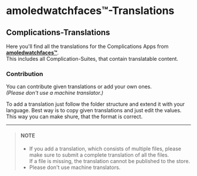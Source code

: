 # amoledwatchfaces™-Translations
## Complications-Translations
Here you'll find all the translations for the Complications Apps from **[amoledwatchfaces™](https://play.google.com/store/apps/dev?id=5591589606735981545 "Playstore Page")**.\
This includes all Complication-Suites, that contain translatable content.

### Contribution
You can contribute given translations or add your own ones.\
*(Please don't use a machine translator.)*

To add a translation just follow the folder structure and extend it with your language. Best way is to copy given translations and just edit the values.\
This way you can make shure, that the format is correct.

---
> #### NOTE
> - If you add a translation, which consists of multiple files, please make sure to submit a complete translation of all the files.\
    If a file is missing, the translation cannot be published to the store.
> - Please don't use machine translators.
